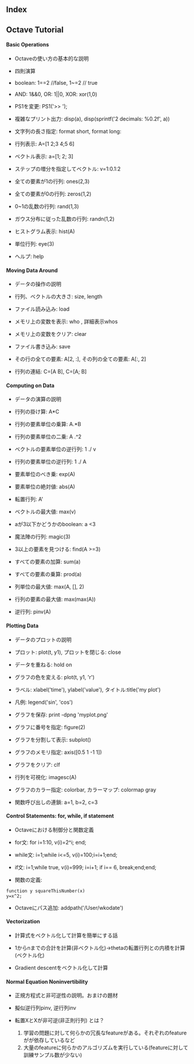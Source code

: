 ## Index

## Octave Tutorial

#### Basic Operations

* Octaveの使い方の基本的な説明

* 四則演算

* boolean: 1==2 //false, 1~=2 // true 

* AND: 1&&0, OR: 1||0, XOR: xor(1,0)

* PS1を変更: PS1('>> ');

* 複雑なプリント出力: disp(a), disp(sprintf('2 decimals: %0.2f', a))

* 文字列の長さ指定: format short, format long: 

* 行列表示: A=[1 2;3 4;5 6]

* ベクトル表示: a=[1; 2; 3]

* ステップの増分を指定してベクトル: v=1:0.1:2

* 全ての要素が1の行列: ones(2,3)

* 全ての要素が0の行列: zeros(1,2)

* 0~1の乱数の行列: rand(1,3)

* ガウス分布に従った乱数の行列: randn(1,2)

* ヒストグラム表示: hist(A)

* 単位行列: eye(3)

* ヘルプ: help

#### Moving Data Around

* データの操作の説明

* 行列、ベクトルの大きさ: size, length

* ファイル読み込み: load

* メモリ上の変数を表示: who , 詳細表示whos

* メモリ上の変数をクリア: clear

* ファイル書き込み: save

* その行の全ての要素: A[2, :], その列の全ての要素: A[:, 2]

* 行列の連結: C=[A B], C=[A; B]

#### Computing on Data

* データの演算の説明

* 行列の掛け算: A*C

* 行列の要素単位の乗算: A.*B

* 行列の要素単位の二乗: A .^2

* ベクトルの要素単位の逆行列: 1 ./ v

* 行列の要素単位の逆行列: 1 ./ A

* 要素単位のべき乗: exp(A)

* 要素単位の絶対値: abs(A)

* 転置行列: A'

* ベクトルの最大値: max(v)

* aが3以下かどうかのboolean: a <3

* 魔法陣の行列: magic(3)

* 3以上の要素を見つける: find(A >=3)

* すべての要素の加算: sum(a)

* すべての要素の乗算: prod(a)

* 列単位の最大値: max(A, [], 2)

* 行列の要素の最大値: max(max(A))

* 逆行列: pinv(A)

#### Plotting Data

* データのプロットの説明

* プロット: plot(t, y1), プロットを閉じる: close

* データを重ねる: hold on

* グラフの色を変える: plot(t, y1, 'r')

* ラベル: xlabel('time'), ylabel('value'), タイトル:title('my plot') 

* 凡例: legend('sin', 'cos')

* グラフを保存: print -dpng 'myplot.png'

* グラフに番号を指定: figure(2)

* グラフを分割して表示: subplot()

* グラフのメモリ指定: axis([0.5 1 -1 1])

* グラフをクリア: clf

* 行列を可視化: imagesc(A)

* グラフのカラー指定: colorbar, カラーマップ: colormap gray

* 関数呼び出しの連鎖: a=1, b=2, c=3

#### Control Statements: for, while, if statement

* Octaveにおける制御分と関数定義

* for文: for i=1:10, v(i)=2^i; end;

* while文: i=1;while i<=5, v(i)=100;i=i+1;end;

* if文: i=1;while true, v(i)=999; i=i+1; if i== 6, break;end;end;

* 関数の定義:

```
function y squareThisNumber(x)
y=x^2;
```

* Octaveにパス追加: addpath('/User/wkodate')

#### Vectorization

* 計算式をベクトル化して計算を簡単にする話

* 1からnまでの合計を計算(非ベクトル化)→thetaの転置行列との内積を計算(ベクトル化)

* Gradient descentをベクトル化して計算

#### Normal Equation Noninvertibility

* 正規方程式と非可逆性の説明。おまけの題材

* 擬似逆行列pinv, 逆行列inv

* 転置XとXが非可逆(非正則行列) とは？

  1. 学習の問題に対して何らかの冗長なfeatureがある。それぞれのfeatureがが依存しているなど
  2. 大量のfeatureに何らかのアルゴリズムを実行している(featureに対して訓練サンプル数が少ない)
